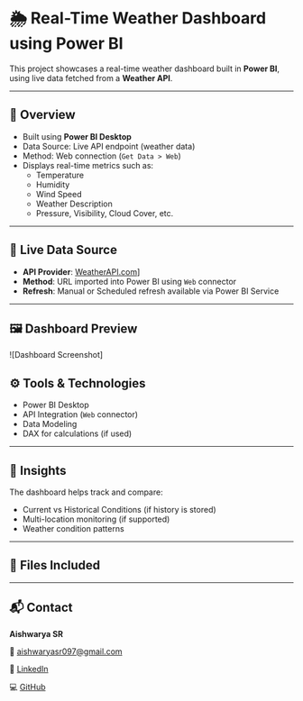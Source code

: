# 🌦️ Real-Time Weather Dashboard using Power BI

This project showcases a real-time weather dashboard built in **Power BI**, using live data fetched from a **Weather API**.

---
## 📌 Overview
- Built using **Power BI Desktop**
- Data Source: Live API endpoint (weather data)
- Method: Web connection (`Get Data > Web`)
- Displays real-time metrics such as:
  - Temperature
  - Humidity
  - Wind Speed
  - Weather Description
  - Pressure, Visibility, Cloud Cover, etc.

---
## 🔗 Live Data Source
- **API Provider**: [WeatherAPI.com](https://www.weatherapi.com/)] 
- **Method**: URL imported into Power BI using `Web` connector
- **Refresh**: Manual or Scheduled refresh available via Power BI Service

---
## 🖼️ Dashboard Preview

![Dashboard Screenshot]

## ⚙️ Tools & Technologies
- Power BI Desktop
- API Integration (`Web` connector)
- Data Modeling
- DAX for calculations (if used)

---
## 🧠 Insights
The dashboard helps track and compare:
- Current vs Historical Conditions (if history is stored)
- Multi-location monitoring (if supported)
- Weather condition patterns

---
## 📁 Files Included

---
## 📬 Contact

**Aishwarya SR**  

📧 aishwaryasr097@gmail.com 

🔗 [LinkedIn](https://www.linkedin.com/in/aishwarya-sr/)  

💻 [GitHub](https://github.com/Aiishwarya01)
